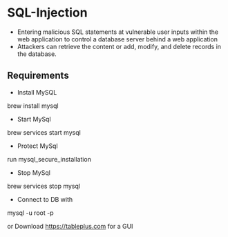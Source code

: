 # SQL-Injection

- Entering malicious SQL statements at vulnerable user inputs within the web application to control a database server behind a web application
- Attackers can retrieve the content or add, modify, and delete records in the database.

## Requirements

- Install MySQL

brew install mysql

- Start MySql

brew services start mysql

- Protect MySql

run mysql_secure_installation

- Stop MySql

brew services stop mysql

- Connect to DB with

mysql -u root -p

or Download https://tableplus.com for a GUI
